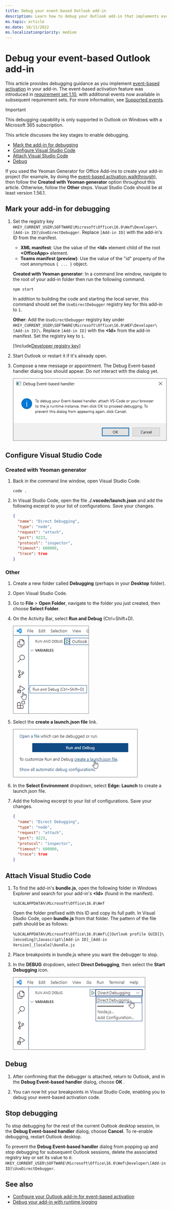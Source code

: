 ```yaml
---
title: Debug your event-based Outlook add-in
description: Learn how to debug your Outlook add-in that implements event-based activation.
ms.topic: article
ms.date: 10/11/2022
ms.localizationpriority: medium
---
```


# Debug your event-based Outlook add-in

This article provides debugging guidance as you implement [event-based activation](autolaunch.md) in your add-in. The event-based activation feature was introduced in [requirement set 1.10](/javascript/api/requirement-sets/outlook/requirement-set-1.10/outlook-requirement-set-1.10), with additional events now available in subsequent requirement sets. For more information, see [Supported events](autolaunch.md#supported-events).

> [!IMPORTANT]
> This debugging capability is only supported in Outlook on Windows with a Microsoft 365 subscription.

This article discusses the key stages to enable debugging.

- [Mark the add-in for debugging](#mark-your-add-in-for-debugging)
- [Configure Visual Studio Code](#configure-visual-studio-code)
- [Attach Visual Studio Code](#attach-visual-studio-code)
- [Debug](#debug)

If you used the Yeoman Generator for Office Add-ins to create your add-in project (for example, by doing the [event-based activation walkthrough](autolaunch.md)), then follow the **Created with Yeoman generator** option throughout this article. Otherwise, follow the **Other** steps. Visual Studio Code should be at least version 1.56.1.

## Mark your add-in for debugging

1. Set the registry key `HKEY_CURRENT_USER\SOFTWARE\Microsoft\Office\16.0\Wef\Developer\[Add-in ID]\UseDirectDebugger`. Replace `[Add-in ID]` with the add-in's ID from the manifest.

    - **XML manifest**: Use the value of the **\<Id\>** element child of the root **\<OfficeApp\>** element.
    - **Teams manifest (preview)**: Use the value of the "id" property of the root anonymous `{ ... }` object.

    **Created with Yeoman generator**: In a command line window, navigate to the root of your add-in folder then run the following command.

    ```command&nbsp;line
    npm start
    ```

    In addition to building the code and starting the local server, this command should set the `UseDirectDebugger` registry key for this add-in to `1`.

    **Other**: Add the `UseDirectDebugger` registry key under `HKEY_CURRENT_USER\SOFTWARE\Microsoft\Office\16.0\WEF\Developer\[Add-in ID]\`. Replace `[Add-in ID]` with the **\<Id\>** from the add-in manifest. Set the registry key to `1`.

    [!include[Developer registry key](../includes/developer-registry-key.md)]

1. Start Outlook or restart it if it's already open.
1. Compose a new message or appointment. The Debug Event-based handler dialog box should appear. Do *not* interact with the dialog yet.

    ![The Debug Event-based handler dialog in Windows.](../images/outlook-win-autolaunch-debug-dialog.png)

## Configure Visual Studio Code

### Created with Yeoman generator

1. Back in the command line window, open Visual Studio Code.

    ```command&nbsp;line
    code .
    ```

1. In Visual Studio Code, open the file **./.vscode/launch.json** and add the following excerpt to your list of configurations. Save your changes.

    ```json
    {
      "name": "Direct Debugging",
      "type": "node",
      "request": "attach",
      "port": 9223,
      "protocol": "inspector",
      "timeout": 600000,
      "trace": true
    }
    ```

### Other

1. Create a new folder called **Debugging** (perhaps in your **Desktop** folder).
1. Open Visual Studio Code.
1. Go to **File** > **Open Folder**, navigate to the folder you just created, then choose **Select Folder**.
1. On the Activity Bar, select **Run and Debug** (Ctrl+Shift+D).

    ![The Run and Debug icon on the Activity Bar.](../images/vs-code-debug.png)

1. Select the **create a launch.json file** link.

    ![The link located under the Run and Debug option to create a launch.json file in Visual Studio Code.](../images/vs-code-create-launch.json.png)

1. In the **Select Environment** dropdown, select **Edge: Launch** to create a launch.json file.
1. Add the following excerpt to your list of configurations. Save your changes.

    ```json
    {
      "name": "Direct Debugging",
      "type": "node",
      "request": "attach",
      "port": 9223,
      "protocol": "inspector",
      "timeout": 600000,
      "trace": true
    }
    ```

## Attach Visual Studio Code

1. To find the add-in's **bundle.js**, open the following folder in Windows Explorer and search for your add-in's **\<Id\>** (found in the manifest).

    ```text
    %LOCALAPPDATA%\Microsoft\Office\16.0\Wef
    ```

    Open the folder prefixed with this ID and copy its full path. In Visual Studio Code, open **bundle.js** from that folder. The pattern of the file path should be as follows:

    `%LOCALAPPDATA%\Microsoft\Office\16.0\Wef\{[Outlook profile GUID]}\[encoding]\Javascript\[Add-in ID]_[Add-in Version]_[locale]\bundle.js`

1. Place breakpoints in bundle.js where you want the debugger to stop.
1. In the **DEBUG** dropdown, select **Direct Debugging**, then select the **Start Debugging** icon.

    ![The Direct Debugging option selected from configuration options in the Visual Studio Code Debug dropdown.](../images/outlook-win-autolaunch-debug-vsc.png)

## Debug

1. After confirming that the debugger is attached, return to Outlook, and in the **Debug Event-based handler** dialog, choose **OK** .

1. You can now hit your breakpoints in Visual Studio Code, enabling you to debug your event-based activation code.

## Stop debugging

To stop debugging for the rest of the current Outlook desktop session, in the **Debug Event-based handler** dialog, choose **Cancel**. To re-enable debugging, restart Outlook desktop.

To prevent the **Debug Event-based handler** dialog from popping up and stop debugging for subsequent Outlook sessions, delete the associated registry key or set its value to `0`: `HKEY_CURRENT_USER\SOFTWARE\Microsoft\Office\16.0\Wef\Developer\[Add-in ID]\UseDirectDebugger`.

## See also

- [Configure your Outlook add-in for event-based activation](autolaunch.md)
- [Debug your add-in with runtime logging](../testing/runtime-logging.md#runtime-logging-on-windows)
